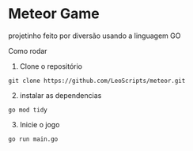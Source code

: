 # Meteor Game

projetinho feito por diversão usando a linguagem GO

Como rodar

1. Clone o repositório

```
git clone https://github.com/LeoScripts/meteor.git
```

2. instalar as dependencias

```
go mod tidy
```

3. Inicie o jogo

```
go run main.go
```
